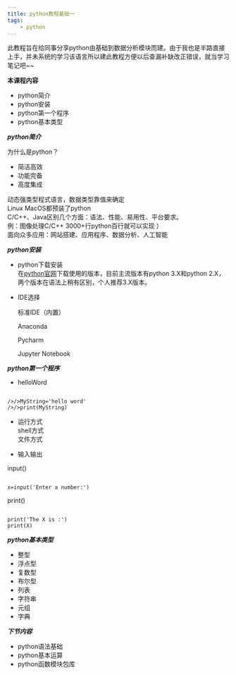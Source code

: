 ```yaml
---
title: python教程基础一
tags:
	- python
---
```

此教程旨在给同事分享python由基础到数据分析模块而建。由于我也是半路直接上手，并未系统的学习该语言所以建此教程方便以后查漏补缺改正错误，就当学习笔记吧~~
    
**本课程内容**
- python简介
- python安装
- python第一个程序
- python基本类型

    
***python简介***    

为什么是python？
* 简洁高效
* 功能完备
* 高度集成  
  
动态强类型程式语言，数据类型靠值来确定     
Linux MacOS都预装了python   
C/C++、Java区别几个方面：语法、性能、易用性、平台要求。    
例：图像处理C/C++ 3000+行python百行就可以实现 ）   
面向众多应用：网站搭建、应用程序、数据分析、人工智能  
    
***python安装***   

* python下载安装    
在[python官网](https://www.python.org/)下载使用的版本，目前主流版本有python 3.X和python 2.X，两个版本在语法上稍有区别，个人推荐3.X版本。     

* IDE选择   

  标准IDE（内置）  
  
  Anaconda
  
  Pycharm
  
  Jupyter Notebook

***python第一个程序***    
* helloWord     
	
<pre><code>
/>/>MyString='hello word'
/>/>print(MyString)
</pre></code>
	
    
* 运行方式    
shell方式   
文件方式

* 输入输出  

input()     
<pre><code>
x=input('Enter a number:')
</pre></code>     

print()  

<pre><code>
print('The X is :')     
print(X)
</pre></code>     

***python基本类型***    
* 整型
* 浮点型
* 复数型
* 布尔型
* 列表
* 字符串
* 元组
* 字典

***下节内容***  

- python语法基础
- python基本运算
- python函数模块包库   